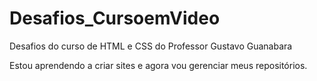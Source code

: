 # Desafios_CursoemVideo
 Desafios do curso de HTML e CSS do Professor Gustavo Guanabara

Estou aprendendo a criar sites e agora vou gerenciar meus repositórios.